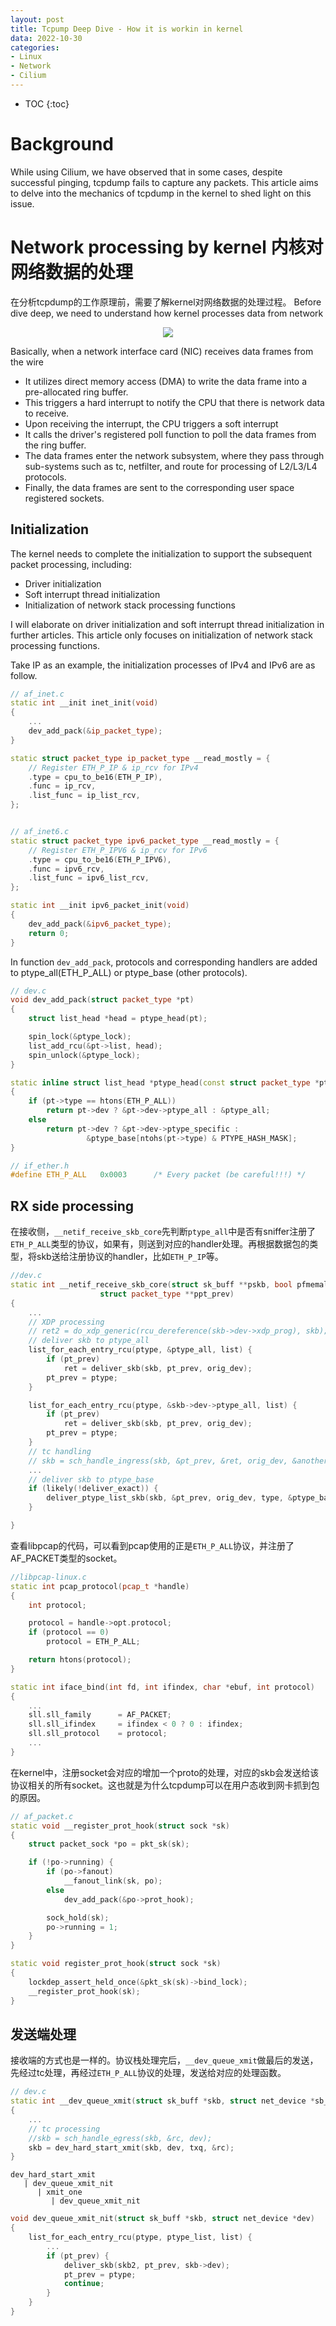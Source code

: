 ```yaml
---
layout: post
title: Tcpump Deep Dive - How it is workin in kernel 
data: 2022-10-30
categories: 
- Linux
- Network
- Cilium
---
```


* TOC
{:toc}

# Background
While using Cilium, we have observed that in some cases, despite successful pinging, tcpdump fails to capture any packets. This article aims to delve into the mechanics of tcpdump in the kernel to shed light on this issue.

# Network processing by kernel 内核对网络数据的处理
在分析tcpdump的工作原理前，需要了解kernel对网络数据的处理过程。
Before dive deep, we need to understand how kernel processes data from network

<div style="text-align: center">
<img src="https://raw.githubusercontent.com/chnhaoran/chnhaoran.github.io/main/images/2022-10-30-tcpdump/overview.png"/>
</div>

Basically, when a network interface card (NIC) receives data frames from the wire
- It utilizes direct memory access (DMA) to write the data frame into a pre-allocated ring buffer.
- This triggers a hard interrupt to notify the CPU that there is network data to receive.
- Upon receiving the interrupt, the CPU triggers a soft interrupt
- It calls the driver's registered poll function to poll the data frames from the ring buffer.
- The data frames enter the network subsystem, where they pass through sub-systems such as tc, netfilter, and route for processing of L2/L3/L4 protocols.
- Finally, the data frames are sent to the corresponding user space registered sockets.


## Initialization
The kernel needs to complete the initialization to support the subsequent packet processing, including:

- Driver initialization
- Soft interrupt thread initialization
- Initialization of network stack processing functions


I will elaborate on driver initialization and soft interrupt thread initialization in further articles. This article only focuses on initialization of network stack processing functions.

Take IP as an example, the initialization processes of IPv4 and IPv6 are as follow.

```c++
// af_inet.c
static int __init inet_init(void)
{
    ...
    dev_add_pack(&ip_packet_type);
}

static struct packet_type ip_packet_type __read_mostly = {
	// Register ETH_P_IP & ip_rcv for IPv4
    .type = cpu_to_be16(ETH_P_IP),
	.func = ip_rcv,
	.list_func = ip_list_rcv,
};


// af_inet6.c
static struct packet_type ipv6_packet_type __read_mostly = {
    // Register ETH_P_IPV6 & ip_rcv for IPv6
	.type = cpu_to_be16(ETH_P_IPV6),
	.func = ipv6_rcv,
	.list_func = ipv6_list_rcv,
};

static int __init ipv6_packet_init(void)
{
	dev_add_pack(&ipv6_packet_type);
	return 0;
}
```

In function `dev_add_pack`, protocols and corresponding handlers are added to ptype_all(ETH_P_ALL) or ptype_base (other protocols).

```c++
// dev.c
void dev_add_pack(struct packet_type *pt)
{
	struct list_head *head = ptype_head(pt);

	spin_lock(&ptype_lock);
	list_add_rcu(&pt->list, head);
	spin_unlock(&ptype_lock);
}

static inline struct list_head *ptype_head(const struct packet_type *pt)
{
	if (pt->type == htons(ETH_P_ALL))
		return pt->dev ? &pt->dev->ptype_all : &ptype_all;
	else
		return pt->dev ? &pt->dev->ptype_specific :
				 &ptype_base[ntohs(pt->type) & PTYPE_HASH_MASK];
}

// if_ether.h
#define ETH_P_ALL	0x0003		/* Every packet (be careful!!!) */
```

## RX side processing
在接收侧，`__netif_receive_skb_core`先判断`ptype_all`中是否有sniffer注册了`ETH_P_ALL`类型的协议，如果有，则送到对应的handler处理。再根据数据包的类型，将skb送给注册协议的handler，比如`ETH_P_IP`等。

```c++
//dev.c
static int __netif_receive_skb_core(struct sk_buff **pskb, bool pfmemalloc,
				    struct packet_type **ppt_prev)
{
    ...
    // XDP processing
    // ret2 = do_xdp_generic(rcu_dereference(skb->dev->xdp_prog), skb);
    // deliver skb to ptype_all
    list_for_each_entry_rcu(ptype, &ptype_all, list) {
        if (pt_prev)
            ret = deliver_skb(skb, pt_prev, orig_dev);
        pt_prev = ptype;
    }

    list_for_each_entry_rcu(ptype, &skb->dev->ptype_all, list) {
        if (pt_prev)
            ret = deliver_skb(skb, pt_prev, orig_dev);
        pt_prev = ptype;
    }
    // tc handling
    // skb = sch_handle_ingress(skb, &pt_prev, &ret, orig_dev, &another);
    ...
    // deliver skb to ptype_base
    if (likely(!deliver_exact)) {
		deliver_ptype_list_skb(skb, &pt_prev, orig_dev, type, &ptype_base[ntohs(type) & PTYPE_HASH_MASK]);
	}

}
```
查看libpcap的代码，可以看到pcap使用的正是`ETH_P_ALL`协议，并注册了AF_PACKET类型的socket。

```c++
//libpcap-linux.c
static int pcap_protocol(pcap_t *handle)
{
	int protocol;

	protocol = handle->opt.protocol;
	if (protocol == 0)
		protocol = ETH_P_ALL;

	return htons(protocol);
}

static int iface_bind(int fd, int ifindex, char *ebuf, int protocol)
{
    ...
    sll.sll_family		= AF_PACKET;
	sll.sll_ifindex		= ifindex < 0 ? 0 : ifindex;
	sll.sll_protocol	= protocol;
    ...
}
```

在kernel中，注册socket会对应的增加一个proto的处理，对应的skb会发送给该协议相关的所有socket。这也就是为什么tcpdump可以在用户态收到网卡抓到包的原因。

```c++
// af_packet.c
static void __register_prot_hook(struct sock *sk)
{
	struct packet_sock *po = pkt_sk(sk);

	if (!po->running) {
		if (po->fanout)
			__fanout_link(sk, po);
		else
			dev_add_pack(&po->prot_hook);

		sock_hold(sk);
		po->running = 1;
	}
}

static void register_prot_hook(struct sock *sk)
{
	lockdep_assert_held_once(&pkt_sk(sk)->bind_lock);
	__register_prot_hook(sk);
}
```

## 发送端处理
接收端的方式也是一样的。协议栈处理完后，`__dev_queue_xmit`做最后的发送，先经过tc处理，再经过`ETH_P_ALL`协议的处理，发送给对应的处理函数。
```c++
// dev.c
static int __dev_queue_xmit(struct sk_buff *skb, struct net_device *sb_dev)
{
    ...
    // tc processing
    //skb = sch_handle_egress(skb, &rc, dev);
    skb = dev_hard_start_xmit(skb, dev, txq, &rc);
}
```
```
dev_hard_start_xmit
   | dev_queue_xmit_nit
      | xmit_one
         | dev_queue_xmit_nit
```
```c++
void dev_queue_xmit_nit(struct sk_buff *skb, struct net_device *dev)
{
    list_for_each_entry_rcu(ptype, ptype_list, list) {
        ...
        if (pt_prev) {
            deliver_skb(skb2, pt_prev, skb->dev);
            pt_prev = ptype;
            continue;
        }
    }
}
```



